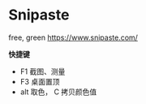 # Snipaste

free, green
https://www.snipaste.com/

**快捷键**

- F1  截图、测量
- F3  桌面置顶
- alt 取色， C 拷贝颜色值
